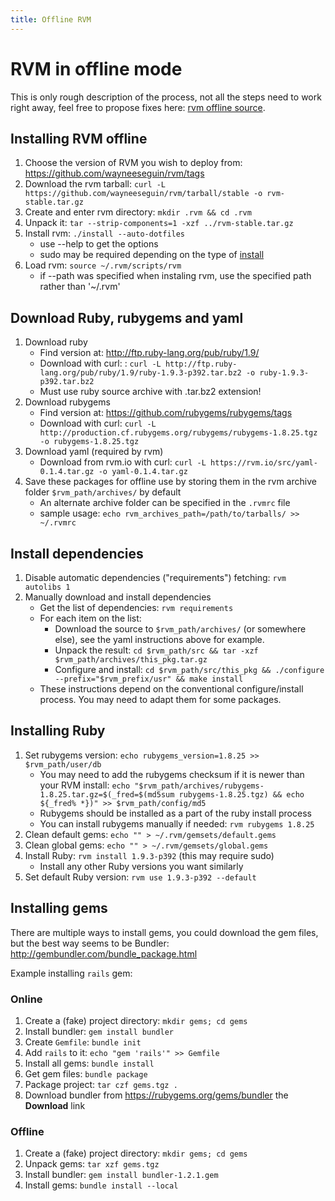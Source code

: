 ```yaml
---
title: Offline RVM
---
```


# RVM in offline mode

This is only rough description of the process, not all the steps need to work right away, feel free to propose fixes here: [rvm offline source](https://github.com/rvm/rvm-site/tree/master/content/rvm/offline.md).


## Installing RVM offline

1. Choose the version of RVM you wish to deploy from: https://github.com/wayneeseguin/rvm/tags
2. Download the rvm tarball: `curl -L https://github.com/wayneeseguin/rvm/tarball/stable -o rvm-stable.tar.gz`
3. Create and enter rvm directory: `mkdir .rvm && cd .rvm`
4. Unpack it: `tar --strip-components=1 -xzf ../rvm-stable.tar.gz`
5. Install rvm: `./install --auto-dotfiles`
   * use --help to get the options
   * sudo may be required depending on the type of [install](/rvm/install/)
6. Load rvm: `source ~/.rvm/scripts/rvm`
   * if --path was specified when instaling rvm, use the specified path rather than '~/.rvm'


## Download Ruby, rubygems and yaml

1. Download ruby
   * Find version at: http://ftp.ruby-lang.org/pub/ruby/1.9/
   * Download with curl: : `curl -L http://ftp.ruby-lang.org/pub/ruby/1.9/ruby-1.9.3-p392.tar.bz2 -o ruby-1.9.3-p392.tar.bz2`
   * Must use ruby source archive with .tar.bz2 extension!
2. Download rubygems
   * Find version at: https://github.com/rubygems/rubygems/tags
   * Download with curl: `curl -L http://production.cf.rubygems.org/rubygems/rubygems-1.8.25.tgz -o rubygems-1.8.25.tgz`
3. Download yaml (required by rvm)
   * Download from rvm.io with curl: `curl -L https://rvm.io/src/yaml-0.1.4.tar.gz -o yaml-0.1.4.tar.gz`
4. Save these packages for offline use by storing them in the rvm archive folder `$rvm_path/archives/` by default
   * An alternate archive folder can be specified in the `.rvmrc` file
   * sample usage: `echo rvm_archives_path=/path/to/tarballs/ >> ~/.rvmrc`


## Install dependencies

1. Disable automatic dependencies ("requirements") fetching: `rvm autolibs 1`
2. Manually download and install dependencies
   * Get the list of dependencies: `rvm requirements`
   * For each item on the list:
     * Download the source to `$rvm_path/archives/` (or somewhere else), see the yaml instructions above for example.
     * Unpack the result: `cd $rvm_path/src && tar -xzf $rvm_path/archives/this_pkg.tar.gz`
     * Configure and install: `cd $rvm_path/src/this_pkg && ./configure --prefix="$rvm_prefix/usr" && make install`
   * These instructions depend on the conventional configure/install process.  You may need to adapt them for some packages.


## Installing Ruby

1. Set rubygems version: `echo rubygems_version=1.8.25 >> $rvm_path/user/db`
   * You may need to add the rubygems checksum if it is newer than your RVM install: `echo "$rvm_path/archives/rubygems-1.8.25.tar.gz=$(_fred=$(md5sum rubygems-1.8.25.tgz) && echo ${_fred% *})" >> $rvm_path/config/md5`
   * Rubygems should be installed as a part of the ruby install process
   * You can install rubygems manually if needed: `rvm rubygems 1.8.25`
2. Clean default gems: `echo "" > ~/.rvm/gemsets/default.gems`
3. Clean global gems: `echo "" > ~/.rvm/gemsets/global.gems`
4. Install Ruby: `rvm install 1.9.3-p392` (this may require sudo)
   * Install any other Ruby versions you want similarly
5. Set default Ruby version: `rvm use 1.9.3-p392 --default`


## Installing gems

There are multiple ways to install gems, you could download the gem files, but the best way seems to be Bundler:
http://gembundler.com/bundle_package.html

Example installing `rails` gem:


### Online

1. Create a (fake) project directory: `mkdir gems; cd gems`
2. Install bundler: `gem install bundler`
3. Create `Gemfile`: `bundle init`
4. Add `rails` to it: `echo "gem 'rails'" >> Gemfile`
5. Install all gems: `bundle install`
6. Get gem files: `bundle package`
7. Package project: `tar czf gems.tgz .`
8. Download bundler from https://rubygems.org/gems/bundler the **Download** link


### Offline

1. Create a (fake) project directory: `mkdir gems; cd gems`
2. Unpack gems: `tar xzf gems.tgz`
3. Install bundler: `gem install bundler-1.2.1.gem`
4. Install gems: `bundle install --local`
